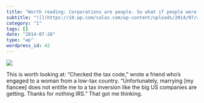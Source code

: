 ```yaml
---
title: "Worth reading: Corporations are people. So what if people were corporations?"
subtitle: "![](https://i0.wp.com/salas.com/wp-content/uploads/2014/07/a15f5-1406547544949.jpg?w=584&ssl=1)"
category: "1"
tags: []
date: "2014-07-28"
type: "wp"
wordpress_id: 42
---
```

![](https://i0.wp.com/salas.com/wp-content/uploads/2014/07/a15f5-1406547544949.jpg?w=584&ssl=1)

This is worth looking at: “Checked the tax code,” wrote a friend who’s engaged to a woman from a low-tax country. “Unfortunately, marrying [my fiancee] does not entitle me to a tax inversion like the big US companies are getting. Thanks for nothing IRS.” That got me thinking.